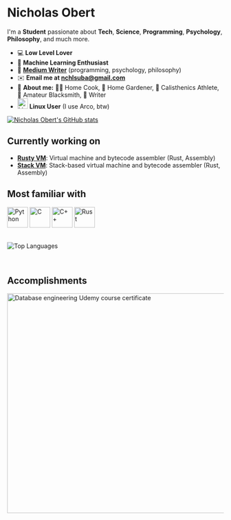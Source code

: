 # **Nicholas Obert**
I'm a **Student** passionate about **Tech**, **Science**, **Programming**, **Psychology**, **Philosophy**, and much more.

* 💻 **Low Level Lover**
* 🧠 **Machine Learning Enthusiast**
* 📖 [**Medium Writer**](https://medium.com/@nic-obert) (programming, psychology, philosophy)
* ✉️ **Email me at nchlsuba@gmail.com**
* 👦 **About me:** 👨‍🍳 Home Cook, 🌱 Home Gardener, 💪 Calisthenics Athlete, 🔨 Amateur Blacksmith, 📖 Writer
*  <img src="https://api.iconify.design/logos:linux-tux.svg" alt="Linux" width=24 height=24> **Linux User** (I use Arco, btw)


[![Nicholas Obert's GitHub stats](https://github-readme-stats.vercel.app/api?username=nic-obert)](https://github.com/anuraghazra/github-readme-stats)


## Currently working on

- [**Rusty VM**](https://github.com/nic-obert/rusty-vm): Virtual machine and bytecode assembler (Rust, Assembly)
- [**Stack VM**](https://github.com/nic-obert/stack-vm): Stack-based virtual machine and bytecode assembler (Rust, Assembly)

## Most familiar with
<span>
  <img src="https://api.iconify.design/logos:python.svg" alt="Python" width=48 height=48>
  <img src="https://api.iconify.design/logos:c.svg" alt="C" width=48 height=48>
  <img src="https://api.iconify.design/logos:c-plusplus.svg" alt="C++" width=48 height=48>
  <img src="https://api.iconify.design/vscode-icons:file-type-rust.svg" alt="Rust" width=48 height=48>
  

</span>


<!-- <img src="" alt="" width=48 height=48> -->

<br>
<br>

![Top Languages](https://github-readme-stats.vercel.app/api/top-langs/?username=nic-obert&langs_count=7)

<br>

## Accomplishments


<img src="https://udemy-certificate.s3.amazonaws.com/image/UC-b672c2a2-992c-486d-9f1f-542a86a970a5.jpg" width=512 alt="Database engineering Udemy course certificate">

<br>

